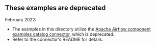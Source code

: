 <!--
{% comment %}
Copyright 2018-2025 Elyra Authors

Licensed under the Apache License, Version 2.0 (the "License");
you may not use this file except in compliance with the License.
You may obtain a copy of the License at

http://www.apache.org/licenses/LICENSE-2.0

Unless required by applicable law or agreed to in writing, software
distributed under the License is distributed on an "AS IS" BASIS,
WITHOUT WARRANTIES OR CONDITIONS OF ANY KIND, either express or implied.
See the License for the specific language governing permissions and
limitations under the License.
{% endcomment %}
-->

## These examples are deprecated

February 2022:
 - The examples in this directory utilize the [Apache Airflow component examples catalog connector](/component-catalog-connectors/airflow-example-components-connector), which is deprecated.
 - Refer to the connector's README for details.
